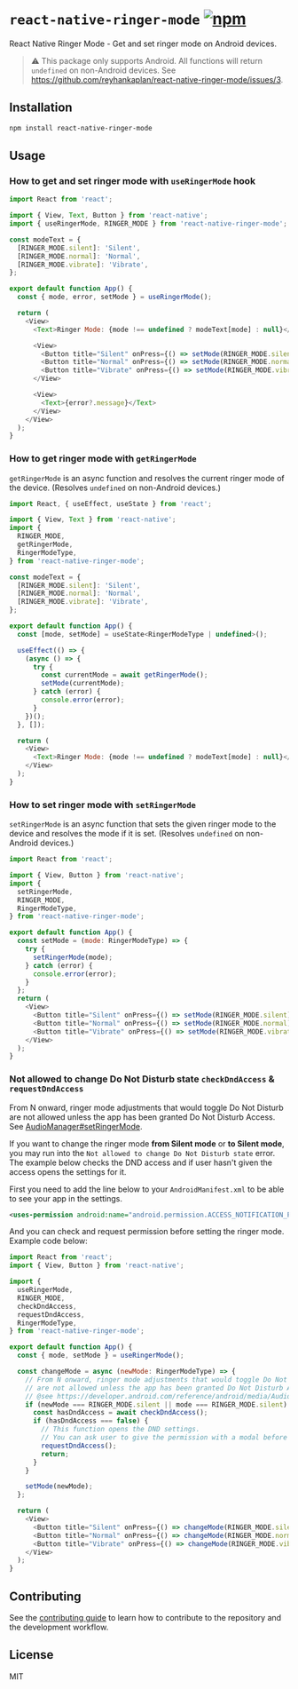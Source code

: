 # `react-native-ringer-mode` [![npm](https://img.shields.io/npm/v/react-native-ringer-mode)](https://www.npmjs.com/package/react-native-ringer-mode)

React Native Ringer Mode - Get and set ringer mode on Android devices.

> ⚠️ This package only supports Android. All functions will return `undefined` on non-Android devices. See https://github.com/reyhankaplan/react-native-ringer-mode/issues/3.

## Installation

```sh
npm install react-native-ringer-mode
```

## Usage

### How to get and set ringer mode with `useRingerMode` hook

```js
import React from 'react';

import { View, Text, Button } from 'react-native';
import { useRingerMode, RINGER_MODE } from 'react-native-ringer-mode';

const modeText = {
  [RINGER_MODE.silent]: 'Silent',
  [RINGER_MODE.normal]: 'Normal',
  [RINGER_MODE.vibrate]: 'Vibrate',
};

export default function App() {
  const { mode, error, setMode } = useRingerMode();

  return (
    <View>
      <Text>Ringer Mode: {mode !== undefined ? modeText[mode] : null}</Text>

      <View>
        <Button title="Silent" onPress={() => setMode(RINGER_MODE.silent)} />
        <Button title="Normal" onPress={() => setMode(RINGER_MODE.normal)} />
        <Button title="Vibrate" onPress={() => setMode(RINGER_MODE.vibrate)} />
      </View>

      <View>
        <Text>{error?.message}</Text>
      </View>
    </View>
  );
}
```

### How to get ringer mode with `getRingerMode`

`getRingerMode` is an async function and resolves the current ringer mode of the device.
(Resolves `undefined` on non-Android devices.)

```js
import React, { useEffect, useState } from 'react';

import { View, Text } from 'react-native';
import {
  RINGER_MODE,
  getRingerMode,
  RingerModeType,
} from 'react-native-ringer-mode';

const modeText = {
  [RINGER_MODE.silent]: 'Silent',
  [RINGER_MODE.normal]: 'Normal',
  [RINGER_MODE.vibrate]: 'Vibrate',
};

export default function App() {
  const [mode, setMode] = useState<RingerModeType | undefined>();

  useEffect(() => {
    (async () => {
      try {
        const currentMode = await getRingerMode();
        setMode(currentMode);
      } catch (error) {
        console.error(error);
      }
    })();
  }, []);

  return (
    <View>
      <Text>Ringer Mode: {mode !== undefined ? modeText[mode] : null}</Text>
    </View>
  );
}

```

### How to set ringer mode with `setRingerMode`

`setRingerMode` is an async function that sets the given ringer mode to the device and resolves the mode if it is set.
(Resolves `undefined` on non-Android devices.)

```js
import React from 'react';

import { View, Button } from 'react-native';
import {
  setRingerMode,
  RINGER_MODE,
  RingerModeType,
} from 'react-native-ringer-mode';

export default function App() {
  const setMode = (mode: RingerModeType) => {
    try {
      setRingerMode(mode);
    } catch (error) {
      console.error(error);
    }
  };
  return (
    <View>
      <Button title="Silent" onPress={() => setMode(RINGER_MODE.silent)} />
      <Button title="Normal" onPress={() => setMode(RINGER_MODE.normal)} />
      <Button title="Vibrate" onPress={() => setMode(RINGER_MODE.vibrate)} />
    </View>
  );
}
```

### Not allowed to change Do Not Disturb state `checkDndAccess` & `requestDndAccess`

From N onward, ringer mode adjustments that would toggle Do Not Disturb are not allowed unless the app has been granted Do Not Disturb Access. See [AudioManager#setRingerMode](https://developer.android.com/reference/android/media/AudioManager#setRingerMode(int)).

If you want to change the ringer mode **from Silent mode** or **to Silent mode**, you may run into the `Not allowed to change Do Not Disturb state` error. The example below checks the DND access and if user hasn't given the access opens the settings for it.

First you need to add the line below to your `AndroidManifest.xml` to be able to see your app in the settings.

```xml
<uses-permission android:name="android.permission.ACCESS_NOTIFICATION_POLICY" />
```

And you can check and request permission before setting the ringer mode. Example code below:

```js
import React from 'react';
import { View, Button } from 'react-native';

import {
  useRingerMode,
  RINGER_MODE,
  checkDndAccess,
  requestDndAccess,
  RingerModeType,
} from 'react-native-ringer-mode';

export default function App() {
  const { mode, setMode } = useRingerMode();

  const changeMode = async (newMode: RingerModeType) => {
    // From N onward, ringer mode adjustments that would toggle Do Not Disturb
    // are not allowed unless the app has been granted Do Not Disturb Access.
    // @see https://developer.android.com/reference/android/media/AudioManager#setRingerMode(int)
    if (newMode === RINGER_MODE.silent || mode === RINGER_MODE.silent) {
      const hasDndAccess = await checkDndAccess();
      if (hasDndAccess === false) {
        // This function opens the DND settings.
        // You can ask user to give the permission with a modal before calling this function.
        requestDndAccess();
        return;
      }
    }

    setMode(newMode);
  };

  return (
    <View>
      <Button title="Silent" onPress={() => changeMode(RINGER_MODE.silent)} />
      <Button title="Normal" onPress={() => changeMode(RINGER_MODE.normal)} />
      <Button title="Vibrate" onPress={() => changeMode(RINGER_MODE.vibrate)} />
    </View>
  );
}
```

## Contributing

See the [contributing guide](CONTRIBUTING.md) to learn how to contribute to the repository and the development workflow.

## License

MIT
